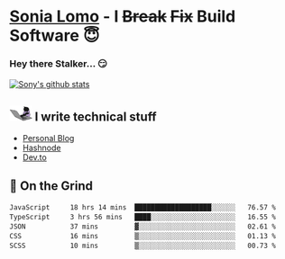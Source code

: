 # [Sonia Lomo](https://sonylomo.github.io/) - I ~~Break~~ ~~Fix~~ Build Software 😇
### Hey there Stalker... 😏 

<a href="https://github.com/sonylomo/github-readme-stats">
  <img align="center" src="https://media.giphy.com/media/lU05nFSW6Y2A/giphy.gif" alt="Sony's github stats" />
</a>

## <img src="assets/devcat.gif" width="40"> I write technical stuff
- [Personal Blog](https://www.sonylomo.dev/blog)
- [Hashnode](https://sonylomo.hashnode.dev/)
- [Dev.to](https://dev.to/sonylomo)

## 🤡 On the Grind
<!--START_SECTION:waka-->

```txt
JavaScript     18 hrs 14 mins  ███████████████████░░░░░░   76.57 %
TypeScript     3 hrs 56 mins   ████░░░░░░░░░░░░░░░░░░░░░   16.55 %
JSON           37 mins         ▓░░░░░░░░░░░░░░░░░░░░░░░░   02.61 %
CSS            16 mins         ▒░░░░░░░░░░░░░░░░░░░░░░░░   01.13 %
SCSS           10 mins         ▒░░░░░░░░░░░░░░░░░░░░░░░░   00.73 %
```

<!--END_SECTION:waka-->
